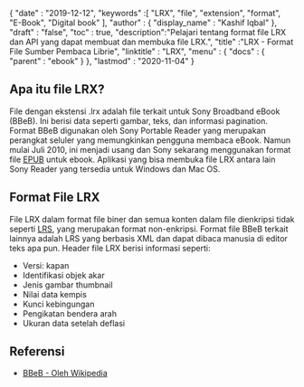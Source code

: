 {
  "date" : "2019-12-12",
  "keywords" :[ "LRX", "file", "extension", "format", "E-Book", "Digital book" ],
  "author" : {
    "display_name" : "Kashif Iqbal"
},
  "draft" : "false",
  "toc" : true,
  "description":"Pelajari tentang format file LRX dan API yang dapat membuat dan membuka file LRX.",
  "title" :"LRX - Format File Sumber Pembaca Librie",
  "linktitle" : "LRX",
  "menu" : {
    "docs" : {
      "parent" : "ebook"
}
},
  "lastmod" : "2020-11-04"
}

## Apa itu file LRX?

File dengan ekstensi .lrx adalah file terkait untuk Sony Broadband eBook (BBeB). Ini berisi data seperti gambar, teks, dan informasi pagination. Format BBeB digunakan oleh Sony Portable Reader yang merupakan perangkat seluler yang memungkinkan pengguna membaca eBook. Namun mulai Juli 2010, ini menjadi usang dan Sony sekarang menggunakan format file [EPUB](/id/ebook/epub/) untuk ebook. Aplikasi yang bisa membuka file LRX antara lain Sony Reader yang tersedia untuk Windows dan Mac OS.

## Format File LRX

File LRX dalam format file biner dan semua konten dalam file dienkripsi tidak seperti [LRS](/id/ebook/lrs/), yang merupakan format non-enkripsi. Format file BBeB terkait lainnya adalah LRS yang berbasis XML dan dapat dibaca manusia di editor teks apa pun. Header file LRX berisi informasi seperti:

* Versi: kapan
* Identifikasi objek akar
* Jenis gambar thumbnail
* Nilai data kempis
* Kunci kebingungan
* Pengikatan bendera arah
* Ukuran data setelah deflasi

## Referensi

* [BBeB - Oleh Wikipedia](https://en.wikipedia.org/wiki/BBeB)

